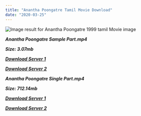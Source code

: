 ```yaml
---
title: "Anantha Poongatre Tamil Movie Download"
date: "2020-03-25"
---
```


![Image result for Anantha Poongatre 1999 tamil Movie image](https://2.bp.blogspot.com/-_yj5K9EZMdE/U5skVc4UrgI/AAAAAAAABtQ/NReO1BMNJv0/s1600/Anandha-Poongatre_B.jpg)

**_Anantha Poongatre Sample Part.mp4_**

**_Size: 3.07mb_**

**_[Download Server 1](http://b6.wetransfer.vip/files/{6f622526c29ee360cda5b2e87a916054ceacd5b4cb5e41dd1b031440e2d63f02}20Actor{6f622526c29ee360cda5b2e87a916054ceacd5b4cb5e41dd1b031440e2d63f02}20Hits{6f622526c29ee360cda5b2e87a916054ceacd5b4cb5e41dd1b031440e2d63f02}20Collection/Ajith{6f622526c29ee360cda5b2e87a916054ceacd5b4cb5e41dd1b031440e2d63f02}20{6f622526c29ee360cda5b2e87a916054ceacd5b4cb5e41dd1b031440e2d63f02}20Movies{6f622526c29ee360cda5b2e87a916054ceacd5b4cb5e41dd1b031440e2d63f02}20Collection/Anantha{6f622526c29ee360cda5b2e87a916054ceacd5b4cb5e41dd1b031440e2d63f02}20Poongatre{6f622526c29ee360cda5b2e87a916054ceacd5b4cb5e41dd1b031440e2d63f02}20(1999)/Anantha{6f622526c29ee360cda5b2e87a916054ceacd5b4cb5e41dd1b031440e2d63f02}20Poongatre{6f622526c29ee360cda5b2e87a916054ceacd5b4cb5e41dd1b031440e2d63f02}20Mp4{6f622526c29ee360cda5b2e87a916054ceacd5b4cb5e41dd1b031440e2d63f02}20HD/Anantha{6f622526c29ee360cda5b2e87a916054ceacd5b4cb5e41dd1b031440e2d63f02}20Poongatre{6f622526c29ee360cda5b2e87a916054ceacd5b4cb5e41dd1b031440e2d63f02}20HD{6f622526c29ee360cda5b2e87a916054ceacd5b4cb5e41dd1b031440e2d63f02}20Sample.mp4)_**

**_[Download Server 2](http://b6.wetransfer.vip/files/{6f622526c29ee360cda5b2e87a916054ceacd5b4cb5e41dd1b031440e2d63f02}20Actor{6f622526c29ee360cda5b2e87a916054ceacd5b4cb5e41dd1b031440e2d63f02}20Hits{6f622526c29ee360cda5b2e87a916054ceacd5b4cb5e41dd1b031440e2d63f02}20Collection/Ajith{6f622526c29ee360cda5b2e87a916054ceacd5b4cb5e41dd1b031440e2d63f02}20{6f622526c29ee360cda5b2e87a916054ceacd5b4cb5e41dd1b031440e2d63f02}20Movies{6f622526c29ee360cda5b2e87a916054ceacd5b4cb5e41dd1b031440e2d63f02}20Collection/Anantha{6f622526c29ee360cda5b2e87a916054ceacd5b4cb5e41dd1b031440e2d63f02}20Poongatre{6f622526c29ee360cda5b2e87a916054ceacd5b4cb5e41dd1b031440e2d63f02}20(1999)/Anantha{6f622526c29ee360cda5b2e87a916054ceacd5b4cb5e41dd1b031440e2d63f02}20Poongatre{6f622526c29ee360cda5b2e87a916054ceacd5b4cb5e41dd1b031440e2d63f02}20Mp4{6f622526c29ee360cda5b2e87a916054ceacd5b4cb5e41dd1b031440e2d63f02}20HD/Anantha{6f622526c29ee360cda5b2e87a916054ceacd5b4cb5e41dd1b031440e2d63f02}20Poongatre{6f622526c29ee360cda5b2e87a916054ceacd5b4cb5e41dd1b031440e2d63f02}20HD{6f622526c29ee360cda5b2e87a916054ceacd5b4cb5e41dd1b031440e2d63f02}20Sample.mp4)_**

**_Anantha Poongatre Single Part.mp4_**

**_Size: 712.14mb_**

**_[Download Server 1](http://b6.wetransfer.vip/files/{6f622526c29ee360cda5b2e87a916054ceacd5b4cb5e41dd1b031440e2d63f02}20Actor{6f622526c29ee360cda5b2e87a916054ceacd5b4cb5e41dd1b031440e2d63f02}20Hits{6f622526c29ee360cda5b2e87a916054ceacd5b4cb5e41dd1b031440e2d63f02}20Collection/Ajith{6f622526c29ee360cda5b2e87a916054ceacd5b4cb5e41dd1b031440e2d63f02}20{6f622526c29ee360cda5b2e87a916054ceacd5b4cb5e41dd1b031440e2d63f02}20Movies{6f622526c29ee360cda5b2e87a916054ceacd5b4cb5e41dd1b031440e2d63f02}20Collection/Anantha{6f622526c29ee360cda5b2e87a916054ceacd5b4cb5e41dd1b031440e2d63f02}20Poongatre{6f622526c29ee360cda5b2e87a916054ceacd5b4cb5e41dd1b031440e2d63f02}20(1999)/Anantha{6f622526c29ee360cda5b2e87a916054ceacd5b4cb5e41dd1b031440e2d63f02}20Poongatre{6f622526c29ee360cda5b2e87a916054ceacd5b4cb5e41dd1b031440e2d63f02}20Mp4{6f622526c29ee360cda5b2e87a916054ceacd5b4cb5e41dd1b031440e2d63f02}20HD/Anantha{6f622526c29ee360cda5b2e87a916054ceacd5b4cb5e41dd1b031440e2d63f02}20Poongatre{6f622526c29ee360cda5b2e87a916054ceacd5b4cb5e41dd1b031440e2d63f02}20HD.mp4)_**

**_[Download Server 2](http://b6.wetransfer.vip/files/{6f622526c29ee360cda5b2e87a916054ceacd5b4cb5e41dd1b031440e2d63f02}20Actor{6f622526c29ee360cda5b2e87a916054ceacd5b4cb5e41dd1b031440e2d63f02}20Hits{6f622526c29ee360cda5b2e87a916054ceacd5b4cb5e41dd1b031440e2d63f02}20Collection/Ajith{6f622526c29ee360cda5b2e87a916054ceacd5b4cb5e41dd1b031440e2d63f02}20{6f622526c29ee360cda5b2e87a916054ceacd5b4cb5e41dd1b031440e2d63f02}20Movies{6f622526c29ee360cda5b2e87a916054ceacd5b4cb5e41dd1b031440e2d63f02}20Collection/Anantha{6f622526c29ee360cda5b2e87a916054ceacd5b4cb5e41dd1b031440e2d63f02}20Poongatre{6f622526c29ee360cda5b2e87a916054ceacd5b4cb5e41dd1b031440e2d63f02}20(1999)/Anantha{6f622526c29ee360cda5b2e87a916054ceacd5b4cb5e41dd1b031440e2d63f02}20Poongatre{6f622526c29ee360cda5b2e87a916054ceacd5b4cb5e41dd1b031440e2d63f02}20Mp4{6f622526c29ee360cda5b2e87a916054ceacd5b4cb5e41dd1b031440e2d63f02}20HD/Anantha{6f622526c29ee360cda5b2e87a916054ceacd5b4cb5e41dd1b031440e2d63f02}20Poongatre{6f622526c29ee360cda5b2e87a916054ceacd5b4cb5e41dd1b031440e2d63f02}20HD.mp4)_**
